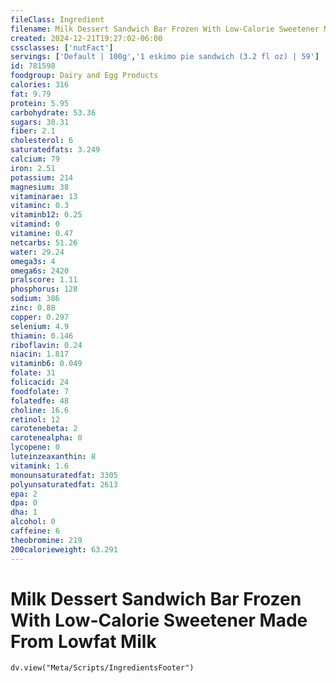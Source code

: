 ```yaml
---
fileClass: Ingredient
filename: Milk Dessert Sandwich Bar Frozen With Low-Calorie Sweetener Made From Lowfat Milk
created: 2024-12-21T19:27:02-06:00
cssclasses: ['nutFact']
servings: ['Default | 100g','1 eskimo pie sandwich (3.2 fl oz) | 59']
id: 781598
foodgroup: Dairy and Egg Products 
calories: 316
fat: 9.79
protein: 5.95
carbohydrate: 53.36
sugars: 30.31
fiber: 2.1
cholesterol: 6
saturatedfats: 3.249
calcium: 79
iron: 2.51
potassium: 214
magnesium: 38
vitaminarae: 13
vitaminc: 0.3
vitaminb12: 0.25
vitamind: 0
vitamine: 0.47
netcarbs: 51.26
water: 29.24
omega3s: 4
omega6s: 2420
pralscore: 1.11
phosphorus: 128
sodium: 386
zinc: 0.88
copper: 0.297
selenium: 4.9
thiamin: 0.146
riboflavin: 0.24
niacin: 1.817
vitaminb6: 0.049
folate: 31
folicacid: 24
foodfolate: 7
folatedfe: 48
choline: 16.6
retinol: 12
carotenebeta: 2
carotenealpha: 0
lycopene: 0
luteinzeaxanthin: 8
vitamink: 1.6
monounsaturatedfat: 3305
polyunsaturatedfat: 2613
epa: 2
dpa: 0
dha: 1
alcohol: 0
caffeine: 6
theobromine: 219
200calorieweight: 63.291
---
```


# Milk Dessert Sandwich Bar Frozen With Low-Calorie Sweetener Made From Lowfat Milk

```dataviewjs
dv.view("Meta/Scripts/IngredientsFooter")
```
